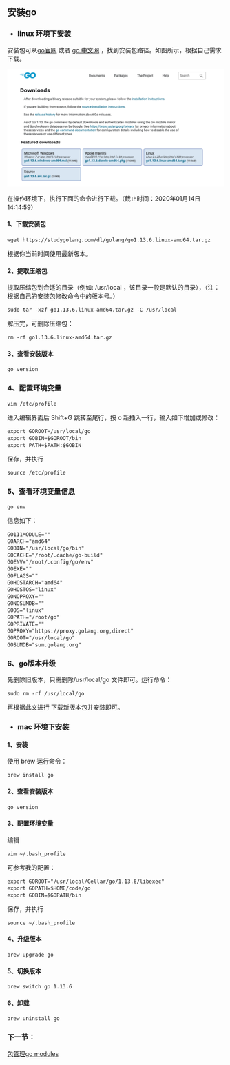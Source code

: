 ## 安装go

- ### linux 环境下安装

安装包可从[go官网](https://golang.google.cn/dl/) 或者 [go 中文网](https://studygolang.com/dl) ，找到安装包路径。如图所示，根据自己需求下载。

![image](https://github.com/sunct/learning-go/blob/master/images/install-1.png)

在操作环境下，执行下面的命令进行下载。（截止时间：2020年01月14日14:14:59）

#### 1、下载安装包
```linux
wget https://studygolang.com/dl/golang/go1.13.6.linux-amd64.tar.gz
```
根据你当前时间使用最新版本。

#### 2、提取压缩包

提取压缩包到合适的目录（例如: /usr/local ，该目录一般是默认的目录），（注：根据自己的安装包修改命令中的版本号。）

```linux
sudo tar -xzf go1.13.6.linux-amd64.tar.gz -C /usr/local
```
解压完，可删除压缩包：
```linux
rm -rf go1.13.6.linux-amd64.tar.gz
```


#### 3、查看安装版本
```$xslt
go version
```

### 4、配置环境变量
```$xslt
vim /etc/profile
```
进入编辑界面后 Shift+G 跳转至尾行，按 o 新插入一行，输入如下增加或修改：

```$xslt
export GOROOT=/usr/local/go
export GOBIN=$GOROOT/bin
export PATH=$PATH:$GOBIN
```
保存，并执行
```$xslt
source /etc/profile
```
### 5、查看环境变量信息
```$xslt
go env
```
信息如下：
```$xslt
GO111MODULE=""
GOARCH="amd64"
GOBIN="/usr/local/go/bin"
GOCACHE="/root/.cache/go-build"
GOENV="/root/.config/go/env"
GOEXE=""
GOFLAGS=""
GOHOSTARCH="amd64"
GOHOSTOS="linux"
GONOPROXY=""
GONOSUMDB=""
GOOS="linux"
GOPATH="/root/go"
GOPRIVATE=""
GOPROXY="https://proxy.golang.org,direct"
GOROOT="/usr/local/go"
GOSUMDB="sum.golang.org"

```

### 6、go版本升级
先删除旧版本，只需删除/usr/local/go 文件即可。运行命令：
```$xslt
sudo rm -rf /usr/local/go
```
再根据此文进行 下载新版本包并安装即可。

- ### mac 环境下安装

#### 1、安装
使用 brew 运行命令：
```$xslt
brew install go
```

#### 2、查看安装版本
```$xslt
go version
```
#### 3、配置环境变量
编辑
```$xslt
vim ~/.bash_profile
```
可参考我的配置：
```$xslt
export GOROOT="/usr/local/Cellar/go/1.13.6/libexec"
export GOPATH=$HOME/code/go
export GOBIN=$GOPATH/bin
```
保存，并执行
```$xslt
source ~/.bash_profile
```


#### 4、升级版本
```$xslt
brew upgrade go
```
#### 5、切换版本
```$xslt
brew switch go 1.13.6
```

#### 6、卸载
```$xslt
brew uninstall go
```

### 下一节：
[包管理go modules](https://github.com/sunct/learning-go//blob/master/learning-base/mod.md)



